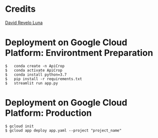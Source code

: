 # Credits

[David Revelo Luna](https://github.com/DavidReveloLuna/API_Gcloud_Streamlit)

# Deployment on Google Cloud Platform: Environtment Preparation

    $   conda create -n ApiCrop
    $   conda activate ApiCrop
    $   conda install python=3.7
    $   pip install -r requirements.txt
    $   streamlit run app.py

# Deployment on Google Cloud Platform: Production

    $ gcloud init
    $ gcloud app deploy app.yaml --project "project_name"
    
